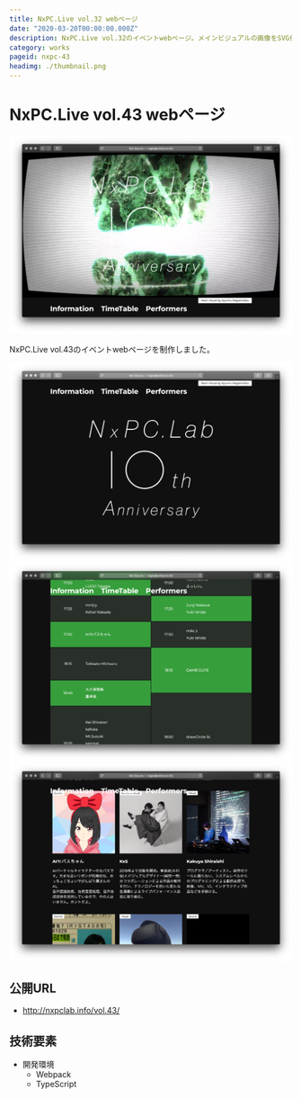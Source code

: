```yaml
---
title: NxPC.Live vol.32 webページ
date: "2020-03-20T00:00:00.000Z"
description: NxPC.Live vol.32のイベントwebページ。メインビジュアルの画像をSVG化し、D3.jsで演出を加えました。
category: works
pageid: nxpc-43
headimg: ./thumbnail.png
---
```


# NxPC.Live vol.43 webページ

![NxPC.Live vol.43 - ヘッダー部分(Visual by Ayumu Nagamatsu)](./nxpc-43-0.png "NxPC.Live vol.43 - ヘッダー部分(Visual by Ayumu Nagamatsu)")

NxPC.Live vol.43のイベントwebページを制作しました。

![](./nxpc-43-1.png)
![](./nxpc-43-2.png)
![](./nxpc-43-3.png)

## 公開URL
- http://nxpclab.info/vol.43/

## 技術要素

- 開発環境
    - Webpack
    - TypeScript